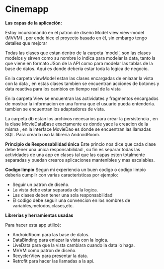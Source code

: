 # Cinemapp
<b>Las capas de la aplicación:</b>

Estoy incursionando en el patron de diseño Model view view-model (MVVM) , por ende hice el proyecto basado en él,
sin embargo tengo detalles que mejorar

Todas las clases que estan dentro de la carpeta 'model', son las clases modelos y sirven como su nombre lo indica 
para modelar la data, tanto la que viene en formato JSon de la API como para modelar las tablas de la base de datos.
Aqui es donde deberia estar toda la logica de negocio.

En la carpeta viewModel estan las clases encargadas de enlazar la vista con la data , en estas clases tambien se 
encuentran acciones de botones y data reactiva para los cambios en tiempo real de la vista

En la carpeta View se encuentran las actividates y fragmentos encargados de mostrar la informacion en una forma 
que el usuario pueda entenderla. tambien se encuentran los adaptadores de vista.

La carpeta db estan los archivos necesarios para crear la persistencia , en la clase MovieDataBase exactamente es donde
yace la creacion de la misma , en la interface MovieDao es donde se encuentran las llamadas SQL. Para crearla uso la 
libreria AndroidRoom.

<b>Principio de Responsabilidad única</b>
Este princio nos dice que cada clase debe tener una unica responsabilidad , su fin es separar todas las actividades
de una app en clases tal que las capas esten totalmente separadas y puedan crearce aplicaciones mantenibles y mas 
escalables.

<b>Codigo limpio</b>
Segun mi experiencia un buen codigo o codigo limpio deberia cumplir con varias caracteristicas por ejemplo:
* Seguir un patron de diseño.
* La vista debe estar separada de la logica.
* Las clases deben tener una sola responsabilidad
* El codigo debe seguir una convencion en los nombres de variables,metodos,clases,etc.

<b>Librerias y herramientas usadas</b>

Para hacer esta app utilicé: 

* AndroidRoom para las base de datos.
* DataBinding para enlazar la vista con la logica.
* LiveData para que la vista cambiara cuando la data lo haga.
* MVVM como patron de diseño.
* RecyclerView para presentar la data.
* Retrofit para hacer las llamadas a la api.





